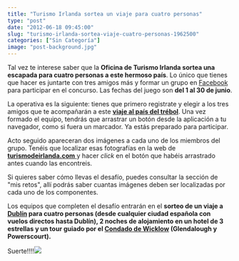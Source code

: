 ```yaml
---
title: "Turismo Irlanda sortea un viaje para cuatro personas"
type: "post"
date: "2012-06-18 09:45:00"
slug: "turismo-irlanda-sortea-viaje-cuatro-personas-1962500"
categories: ["Sin Categoría"]
image: "post-background.jpg"
---
```


 Tal vez te interese saber que la **Oficina de Turismo Irlanda sortea una escapada para cuatro personas a este hermoso país**. Lo único que tienes que hacer es juntarte con tres amigos más y formar un grupo en [Facebook](http://on.fb.me/JLahpb) para participar en el concurso. Las fechas del juego son **del 1 al 30 de junio**.

 La operativa es la siguiente: tienes que primero registrate y elegir a los tres amigos que te acompañarán a este **[viaje al país del trébol](http://bit.ly/JLahpd)**. Una vez formado el equipo, tendrás que arrastrar un botón desde la aplicación a tu navegador, como si fuera un marcador. Ya estás preparado para participar.

 Acto seguido apareceran dos imágenes a cada uno de los miembros del grupo. Tenéis que localizar esas fotografías en la web de [**turismodeirlanda.com** ](http://bit.ly/JLahWj) y hacer *click* en el botón que habéis arrastrado antes cuando las encontreis.

 Si quieres saber cómo llevas el desafío, puedes consultar la sección de "mis retos", allí podrás saber cuantas imágenes deben ser localizadas por cada uno de los componentes.

 Los equipos que completen el desafío entrarán en el **sorteo de un viaje a [Dublín](http://bit.ly/JLakkH) para cuatro personas (desde cualquier ciudad española con vuelos directos hasta Dublín), 2 noches de alojamiento en un hotel de 3 estrellas y un tour guiado por el [Condado de Wicklow](http://bit.ly/JLaicA) (Glendalough y Powerscourt).**

 Suerte!!!!![](post-images/[timestamp])